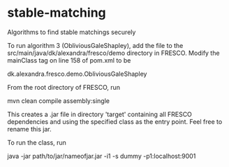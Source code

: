 # stable-matching
Algorithms to find stable matchings securely

To run algorithm 3 (ObliviousGaleShapley), add the file to the src/main/java/dk/alexandra/fresco/demo directory in FRESCO. Modify the mainClass tag on line 158 of pom.xml to be

dk.alexandra.fresco.demo.ObliviousGaleShapley

From the root directory of FRESCO, run

mvn clean compile assembly:single

This creates a .jar file in directory 'target' containing all FRESCO dependencies and using the specified class as the entry point. Feel free to rename this jar.

To run the class, run

java -jar path/to/jar/nameofjar.jar -i1 -s dummy -p1:localhost:9001